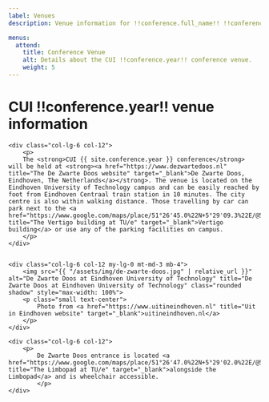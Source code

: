 ```yaml
---
label: Venues
description: Venue information for !!conference.full_name!! !!conference.year!! conference.

menus:
  attend:
    title: Conference Venue
    alt: Details about the CUI !!conference.year!! conference venue.
    weight: 5
---
```


# CUI !!conference.year!! venue information

<div class="row">

    <div class="col-lg-6 col-12">
        <p>
        The <strong>CUI {{ site.conference.year }} conference</strong> will be held at <strong><a href="https://www.dezwartedoos.nl" title="The De Zwarte Doos website" target="_blank">De Zwarte Doos, Eindhoven, The Netherlands</a></strong>. The venue is located on the Eindhoven University of Technology campus and can be easily reached by foot from Eindhoven Centraal train station in 10 minutes. The city centre is also within walking distance. Those travelling by car can park next to the <a href="https://www.google.com/maps/place/51°26'45.0%22N+5°29'09.3%22E/@51.4461585,5.4848548,187m/data=!3m1!1e3!4m5!3m4!1s0x0:0xaab8a31b70e7b460!8m2!3d51.4457978!4d5.4858424" title="The Vertigo building at TU/e" target="_blank">Vertigo building</a> or use any of the parking facilities on campus.
        </p>
    </div>


    <div class="col-lg-6 col-12 my-lg-0 mt-md-3 mb-4">
        <img src="{{ "/assets/img/de-zwarte-doos.jpg" | relative_url }}" alt="De Zwarte Doos at Eindhoven University of Technology" title="De Zwarte Doos at Eindhoven University of Technology" class="rounded shadow" style="max-width: 100%">
        <p class="small text-center">
        	Photo from <a href="https://www.uitineindhoven.nl" title="Uit in Eindhoven website" target="_blank">uitineindhoven.nl</a>
        </p>
    </div>
    
    <div class="col-lg-6 col-12">
        <p>
        	De Zwarte Doos entrance is located <a href="https://www.google.com/maps/place/51°26'47.0%22N+5°29'02.0%22E/@51.446391,5.4833518,180m/data=!3m2!1e3!4b1!4m6!3m5!1s0x0:0x9eb43348a5f983!7e2!8m2!3d51.4463912!4d5.483899" title="The Limbopad at TU/e" target="_blank">alongside the Limbopad</a> and is wheelchair accessible.
        	</p>
    </div>

</div>
